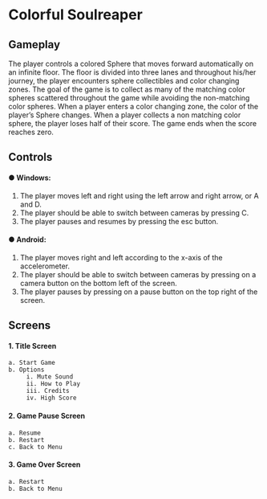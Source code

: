 # Colorful Soulreaper

## Gameplay
The player controls a colored Sphere that moves forward automatically on an infinite
floor. The floor is divided into three lanes and throughout his/her journey, the player encounters
sphere collectibles and color changing zones. The goal of the game is to collect as many of the
matching color spheres scattered throughout the game while avoiding the non-matching color
spheres. When a player enters a color changing zone, the color of the player’s Sphere changes.
When a player collects a non matching color sphere, the player loses half of their score. The
game ends when the score reaches zero.



## Controls
#### ● Windows:
1. The player moves left and right using the left arrow and right arrow, or A and D.
2. The player should be able to switch between cameras by pressing C.
3. The player pauses and resumes by pressing the esc button.
#### ● Android:
1. The player moves right and left according to the x-axis of the accelerometer.
2. The player should be able to switch between cameras by pressing on a camera
button on the bottom left of the screen.
3. The player pauses by pressing on a pause button on the top right of the
screen.



## Screens
#### 1. Title Screen
    a. Start Game
    b. Options
         i. Mute Sound
         ii. How to Play
         iii. Credits
         iv. High Score
#### 2. Game Pause Screen
    a. Resume
    b. Restart
    c. Back to Menu
#### 3. Game Over Screen
    a. Restart
    b. Back to Menu


